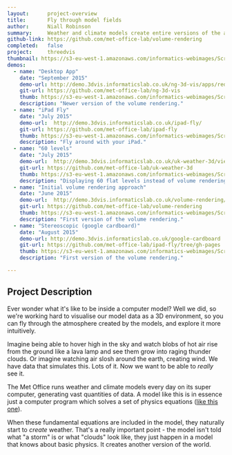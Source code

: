 ```yaml
---
layout:      project-overview
title:       Fly through model fields
author:      Niall Robinson
summary:     Weather and climate models create entire versions of the atmosphere, complete with clouds, rain, and wind. We wondered what it would be like to see the model run from the inside. Our ode to <a href=http://en.wikipedia.org/wiki/Tron>Tron</a>, if you will.
github-link: https://github.com/met-office-lab/volume-rendering
completed:   false
project:     threedvis
thumbnail: https://s3-eu-west-1.amazonaws.com/informatics-webimages/Screen+Shot+2015-05-11+at+15.00.00.png
demos:
  - name: "Desktop App"
    date: "September 2015"
    demo-url: http://demo.3dvis.informaticslab.co.uk/ng-3d-vis/apps/redirect/
    git-url: https://github.com/met-office-lab/ng-3d-vis
    thumb: https://s3-eu-west-1.amazonaws.com/informatics-webimages/Screen+Shot+2015-09-30+at+11.44.41.png
    description: "Newer version of the volume rendering."
  - name: "iPad Fly"
    date: "July 2015"
    demo-url:  http://demo.3dvis.informaticslab.co.uk/ipad-fly/
    git-url: https://github.com/met-office-lab/ipad-fly
    thumb: https://s3-eu-west-1.amazonaws.com/informatics-webimages/Screen+Shot+2015-09-30+at+11.53.23.png
    description: "Fly around with your iPad."
  - name: "60 levels"
    date: "July 2015"
    demo-url:  http://demo.3dvis.informaticslab.co.uk/uk-weather-3d/view3d/
    git-url: https://github.com/met-office-lab/uk-weather-3d
    thumb: https://s3-eu-west-1.amazonaws.com/informatics-webimages/Screen+Shot+2015-09-30+at+11.55.09.png
    description: "Displaying 60 flat levels instead of volume rendering."
  - name: "Initial volume rendering approach"
    date: "June 2015"
    demo-url:  http://demo.3dvis.informaticslab.co.uk/volume-rendering/viewer.html
    git-url: https://github.com/met-office-lab/volume-rendering
    thumb: https://s3-eu-west-1.amazonaws.com/informatics-webimages/Screen+Shot+2015-09-30+at+11.55.57.png
    description: "First version of the volume rendering."
  - name: "Stereoscopic (google cardboard)"
    date: "August 2015"
    demo-url: http://demo.3dvis.informaticslab.co.uk/google-cardboard
    git-url: https://github.com/met-office-lab/ipad-fly/tree/gh-pages
    thumb: https://s3-eu-west-1.amazonaws.com/informatics-webimages/Screen+Shot+2015-11-30+at+15.49.36.png
    description: "First version of the volume rendering."

---
```


## Project Description
<!-- ![Just a normal day at the lab](http://2.bp.blogspot.com/_GY9imUnSKCw/TRKtpqELS5I/AAAAAAAABp4/TMohzh9_Pm8/s1600/recognizer.jpg)
 -->
Ever wonder what it's like to be inside a computer model? Well we did, so we're working hard to visualise our model data as a 3D environment, so you can fly through the atmosphere created by the models, and explore it more intuitively.

Imagine being able to hover high in the sky and watch blobs of hot air rise from the ground like a lava lamp and see them grow into raging thunder clouds. Or imagine watching air slosh around the earth, creating wind. We have data that simulates this. Lots of it. Now we want to be able to *really* see it.

The Met Office runs weather and climate models every day on its super computer, generating vast quantities of data. A model like this is in essence just a computer program which solves a set of physics equations ([like this one](http://en.wikipedia.org/wiki/Navier%E2%80%93Stokes_equations)).

When these fundamental equations are included in the model, they naturally start to *create* weather. That's a really important point - the model isn't told what "a storm" is or what "clouds" look like, they just happen in a model that knows about basic physics. It creates another version of the world.